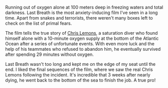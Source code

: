 Running out of oxygen alone at 100 meters deep in freezing waters and total darkness. Last Breath is the most anxiety-inducing film I've seen in a long time. Apart from snakes and terrorists, there weren't many boxes left to check on the list of primal fears.

The film tells the true story of [Chris Lemons](https://en.wikipedia.org/wiki/Last_Breath_(2019_film)), a saturation diver who found himself alone with a 10-minute oxygen supply at the bottom of the Atlantic Ocean after a series of unfortunate events. With even more luck and the help of his teammates who refused to abandon him, he eventually survived after spending 29 minutes without oxygen.

Last Breath wasn't too long and kept me on the edge of my seat until the end. I liked the final sequences of the film, where we saw the real Chris Lemons following the incident. It's incredible that 3 weeks after nearly dying, he went back to the bottom of the sea to finish the job. A true pro!
